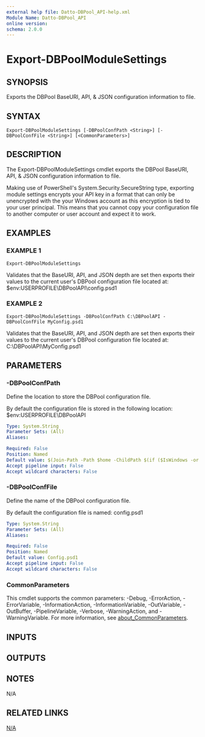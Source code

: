 ```yaml
---
external help file: Datto-DBPool_API-help.xml
Module Name: Datto-DBPool_API
online version:
schema: 2.0.0
---
```


# Export-DBPoolModuleSettings

## SYNOPSIS
Exports the DBPool BaseURI, API, & JSON configuration information to file.

## SYNTAX

```
Export-DBPoolModuleSettings [-DBPoolConfPath <String>] [-DBPoolConfFile <String>] [<CommonParameters>]
```

## DESCRIPTION
The Export-DBPoolModuleSettings cmdlet exports the DBPool BaseURI, API, & JSON configuration information to file.

Making use of PowerShell's System.Security.SecureString type, exporting module settings encrypts your API key in a format
that can only be unencrypted with the your Windows account as this encryption is tied to your user principal.
This means that you cannot copy your configuration file to another computer or user account and expect it to work.

## EXAMPLES

### EXAMPLE 1
```
Export-DBPoolModuleSettings
```

Validates that the BaseURI, API, and JSON depth are set then exports their values
to the current user's DBPool configuration file located at:
    $env:USERPROFILE\DBPoolAPI\config.psd1

### EXAMPLE 2
```
Export-DBPoolModuleSettings -DBPoolConfPath C:\DBPoolAPI -DBPoolConfFile MyConfig.psd1
```

Validates that the BaseURI, API, and JSON depth are set then exports their values
to the current user's DBPool configuration file located at:
    C:\DBPoolAPI\MyConfig.psd1

## PARAMETERS

### -DBPoolConfPath
Define the location to store the DBPool configuration file.

By default the configuration file is stored in the following location:
    $env:USERPROFILE\DBPoolAPI

```yaml
Type: System.String
Parameter Sets: (All)
Aliases:

Required: False
Position: Named
Default value: $(Join-Path -Path $home -ChildPath $(if ($IsWindows -or $PSEdition -eq 'Desktop'){"DBPoolAPI"}else{".DBPoolAPI"}) )
Accept pipeline input: False
Accept wildcard characters: False
```

### -DBPoolConfFile
Define the name of the DBPool configuration file.

By default the configuration file is named:
    config.psd1

```yaml
Type: System.String
Parameter Sets: (All)
Aliases:

Required: False
Position: Named
Default value: Config.psd1
Accept pipeline input: False
Accept wildcard characters: False
```

### CommonParameters
This cmdlet supports the common parameters: -Debug, -ErrorAction, -ErrorVariable, -InformationAction, -InformationVariable, -OutVariable, -OutBuffer, -PipelineVariable, -Verbose, -WarningAction, and -WarningVariable. For more information, see [about_CommonParameters](http://go.microsoft.com/fwlink/?LinkID=113216).

## INPUTS

## OUTPUTS

## NOTES
N/A

## RELATED LINKS

[N/A]()

